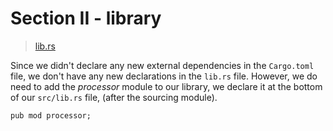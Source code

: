 # Section II - library

> [lib.rs](https://github.com/dsietz/rust-daas/blob/master/src/lib.rs)

Since we didn't declare any new external dependencies in the `Cargo.toml` file, we don't have any new declarations in the `lib.rs` file. However, we do need to add the _processor_ module to our library, we declare it at the bottom of our `src/lib.rs` file, \(after the sourcing module\).

```text
pub mod processor;
```

